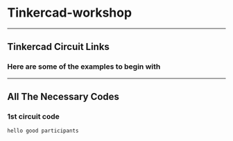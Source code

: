 # Tinkercad-workshop
---
## Tinkercad Circuit Links
### Here are some of the examples to begin with

---
## All The Necessary Codes
### 1st circuit code
```bash
hello good participants
```
